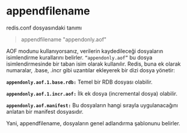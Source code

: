 # appendfilename

redis.conf dosyasındaki tanımı

> appendfilename "appendonly.aof"

AOF modunu kullanıyorsanız, verilerin kaydedileceği dosyaların isimlendirme kurallarını belirler. 
`“appendonly.aof”` bu dosya isimlendirmesinde bir taban isim olarak kullanılır. Redis, buna ek olarak numaralar, 
.base, .incr gibi uzantılar ekleyerek bir dizi dosya yönetir:

**`appendonly.aof.1.base.rdb:`** Temel bir RDB dosyası olabilir.

**`appendonly.aof.1.incr.aof:`** İlk ek dosya (incremental dosya) olabilir.

**`appendonly.aof.manifest:`** Bu dosyaların hangi sırayla uygulanacağını anlatan bir manifest dosyasıdır.

Yani, appendfilename, dosyaların genel adlandırma şablonunu belirler.